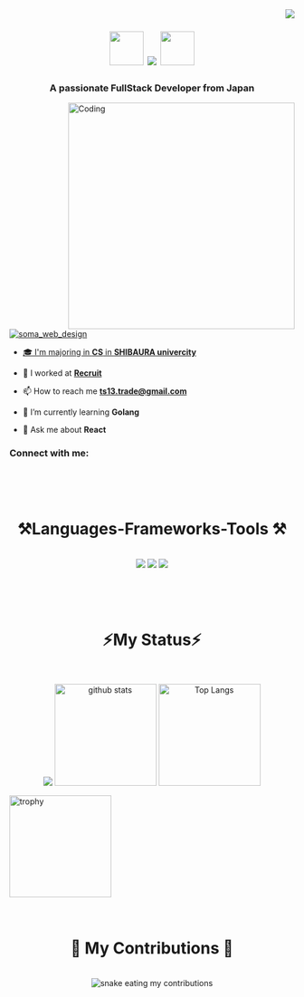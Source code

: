 <img align="right" src="https://visitor-badge.laobi.icu/badge?page_id=SomaTakata.SomaTakata" />

<h1 align="center"　justify="center">
  <img src="https://emojis.slackmojis.com/emojis/images/1531849430/4246/blob-sunglasses.gif?1531849430" width="60"/>
    <img src="https://readme-typing-svg.herokuapp.com/?font=Righteous&size=35&center=true&vCenter=true&width=500&height=70&duration=4000&lines=Hi+There!+👋;+I'm+SomaTakata!;" />
  <img src="https://emojis.slackmojis.com/emojis/images/1531849430/4246/blob-sunglasses.gif?1531849430" width="60"/>
</h1>

<h3 align="center">A passionate FullStack Developer from Japan</h3>
<img align="right" alt="Coding" width="400" src="https://cdn.dribbble.com/users/1162077/screenshots/3848914/programmer.gif">


<p align="left"> <a href="https://twitter.com/soma_web_design" target="blank"><img src="https://img.shields.io/twitter/follow/soma_web_design?logo=twitter&style=for-the-badge" alt="soma_web_design"  </p>

- 🎓 I'm majoring in **CS** in **[SHIBAURA univercity](https://www.shibaura-it.ac.jp/en/)**

- 🚀 I worked at **[Recruit](https://www.recruit.co.jp/)**

- 📫 How to reach me **ts13.trade@gmail.com**

- 🌱 I’m currently learning **Golang**
  
- 💬 Ask me about **React**


<h3 align="left">Connect with me:</h3>

 <br/><br/><br/>

<div align="center">
    <h1 >⚒️Languages-Frameworks-Tools ⚒️</h1>
 <br/>

<img src="https://skillicons.dev/icons?i=html,css,js,ts,react,nextjs,nodejs,py,prisma">
<img src="https://skillicons.dev/icons?i=docker,mongodb,mysql,firebase,linux,git,github,vscode,vite,c,java">
<img src="https://skillicons.dev/icons?i=figma,ai,ae,ps,pr">



</div>


 <br/><br/><br/>

<div align="center">
  <h1 >⚡My Status⚡</h1>
   <br/>
 <p align="">
<img  src="http://github-profile-summary-cards.vercel.app/api/cards/profile-details?username=SomaTakata&theme=tokyonight" />
   
  <img alt="github stats" height="180px" src="https://github-readme-stats.vercel.app/api?username=SomaTakata&show_icons=true&theme=tokyonight&hide_border=true" />
  <img alt="Top Langs" height="180px" src="https://github-readme-stats.vercel.app/api/top-langs/?username=SomaTakata&hide=html,css&langs_count=8&layout=compact&show_icons=true&theme=tokyonight&hide_border=true" />
</p>
</div>

<img alt="trophy" height="180px" src="https://github-profile-trophy.vercel.app/?username=SomaTakata&theme=tokyonight&column=8)](https://github.com/ryo-ma/github-profile-trophy&no-frame=true" />
  <br/><br/><br/>
<div align="center">
  <h1>🐍 My Contributions 🐍</h1>
  <br>
  <img alt="snake eating my contributions" src="https://raw.githubusercontent.com/SomaTakata/SomaTakata/output/github-contribution-grid-snake.svg" />
  

</div>
